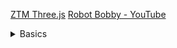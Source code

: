 [ZTM Three.js](https://www.youtube.com/watch?v=KM64t3pA4fs)
[Robot Bobby - YouTube](https://www.youtube.com/@robotbobby9)

<details>
  <summary>Basics</summary>

# Basics:

```javascript
 import * as THREE from 'three';

  componentDidMount() {
 
    // LOAD SECENE
    
    const canvas = document.getElementsByClassName("webgl")[0];
    const scene = new THREE.Scene();
    
    // --OBJECT
    
    const geometry = new THREE.BoxGeometry(1, 1, 1);
    const material = new THREE.MeshBasicMaterial({ color: "red" })
    const cube = new THREE.Mesh(geometry, material);
    scene.add(cube);
   
    // --CAMERA
      const sizes = {
       width: 800,
       height: 600
       }

    // THREE.PerspectiveCamera( fieldview [in degree] ,aspect value [= width of render / height of render]);
   
    const camera = new THREE.PerspectiveCamera(75, (sizes.width / sizes.height));
    camera.position.z = 3;
    camera.position.y = 1;
    camera.position.x = 1;
    scene.add(camera);
    
    
    // --RENDERER
    
    // console.log(canvas);
    const renderer = new THREE.WebGLRenderer({
      canvas: canvas
    })
    renderer.setSize(sizes.width, sizes.height);
    renderer.render(scene, camera);
  }

  render() {
    return(

      <div>
        <canvas className="webgl"></canvas>
      </div>
    )
  }
export default App
```





<details>
  <summary>TRANSFORM</summary>

## TRANSFORM:
- position
- scale
- rotation
- quaternion

>NOTE : rotation and quaternion both are used for rotation and if any of them is changed then both changes.

>POSITION : 
- y ==>up , down
- z ==> backward , forward
- x ==> right , left

position is a vector in 3D
```javascript
   // This outputs the length of vector from origin to object
   console.log( mesh.position.length() );
   
   // This outputs distance between 0,1,2 vector and mesh
   console.log( mesh.position.distanceTo(new THREE.Vector3(0,1,2)) );

   // This outputs distance between mesh and camera
   console.log( mesh.position.distanceTo(camera.postion));

   // directly make all positions = 1
   mesh.position.normalize();


   camera.position.x = 1;
   camera.position.y = 2;
   camera.position.z = 3;
   // position can be set by ::
   camera.position.set(1,2,3);

```


> AXES HELPER :
```javascript
    // --AXES HELPER
    // THREE.AxesHelper( length of all axis );

    const axeshelper = new THREE.AxesHelper(2);
    scene.add(axeshelper);
```


> SCALE :
```javascript
	// mesh.scale.x = length ;
	mesh.scale.x = 2 ;
	// This extends the object in x by 2 so that it is of 2 units 

	// we can also use set to set all
	mesh.scale.set(2,1,1); // same as mesh.scale.x = 2;
```

> ROTATION :
```javascript
	// rotation of x,y,z is Euler
	// angles are measured in PI = 3.1459
	mesh.rotation.x = (Math.PI/4);
```

> NOTE : When one axis is rotated then all axis are affected therefore, sometimes it might happen where you can't rotate your axis anymore, THIS IS CALLED GIMBAL LOCK
>   >to solve this we can use :
```javascript
	object.rotation.reorder("yxz");
```
> Euler is therefore problematic therefore we use QUATERNION

> QUATERNION : [Visualizing quaternions (4d numbers) with stereographic projection - YouTube](https://www.youtube.com/watch?v=d4EgbgTm0Bg)

</details>

<details>
  <summary>LOOK AT THIS</summary>

## LOOK AT THIS ! 
```javascript
	// lookAt() is used to look at something
	camera.lookAt( new THREE.Vector3(0,0,0) );
	camera.lookAt( mesh.position );
```

</details>


<details>
  <summary>ANIMATIONS</summary>


## ANIMATIONS :
```javascript
	// requestAnimationFrame function calls tick function at a rate of frame of second according to computer.
	// like 60 frame/sec will cal this function 60 times in one sec.
	const animate =()=>{
      cubegroup.rotation.y += 0.01;
      renderer.render(scene, camera);
      window.requestAnimationFrame(animate);
    }
    animate();
    
    //This method depends on each computer frame per second

	// TO overcome above this issue we use ::
	let time = Date.now();
	
    const animate =()=>{
      const currentTime = Date.now();
      const deltaTime = currentTime - time;
      time = currentTime;
  
      cubegroup.rotation.y += 0.001*deltaTime;
      renderer.render(scene, camera);
      window.requestAnimationFrame(animate);
    }
    animate();



	//OR we can use CLOCK OF THREE.js


    const clock = new THREE.Clock();
    
    const animate =()=>{
        const elapsedTime = clock.getElapsedTime();
        cubegroup.rotation.y = elapsedTime * (Math.PI*2);
        
        // To make 1 revolution per second

        renderer.render(scene, camera);
        window.requestAnimationFrame(animate);
      }
      aniimate();


```

</details>


<details>
  <summary>CAMERA</summary>

## CAMERA :
- Array Camera : to make an array of cameras on same scene like how two players on same scene see differently.
- Stereo Camera : for VR effects , its like seeing from both eyes.
- Cube Camera : six cameras are placed like six faces of cube around the scene. 
- Orthographic Camera : camera without perspective (size of object remain same irrespective of how far camera is) .
- Perspective Camera : size of objects changes according to camera.

```javascript
// ====================================================================
// ===                        Perspective Camera                    ===
// ====================================================================

// THREE.PerspectiveCamera( fieldview [in degree] ,aspect value [= width of render / height of render] , near , far );
// here near and far are max and min values of view range. Anything going outside that is not rendered

// try changing far to 2 or 3 to check limits here.
const camera = new THREE.PerspectiveCamera(75,(size.width / size.height), 1, 100);
    camera.position.z = 2;
    camera.position.y = 1;
    camera.position.x = 2;
    scene.add(camera);
    camera.lookAt(mesh.position);

// ====================================================================
// ===                       Orthographic Camera                    ===
// ====================================================================
// const camera = new THREE.OrthographicCamera( left, right, top, bottom, near, far );
// orthographic camera renders a cuboid having parallel axes on left , right, top, bottom
// BUT as it forms cuboid acc. to the size of renderer frame so when we form a cuboid it is with respect to size so to fix this we can multiply left and top with aspect ratios adjust the size of mesh(cube formed).

```


## Custom Controls for Camera :
> Custom Controls for Camera using mouse :
```javascript
const cursor ={
  x:0,
  y:0
}

// below we converted mouse position into a range of (-0.5, 0.5) value
canvas.addEventListener('mousemove', (event)=>{
  cursor.x = -(event.clientX/size.width - 0.5);
  cursor.y = event.clientY/size.height - 0.5;
})

const camera = new THREE.PerspectiveCamera(75,(size.width / size.height), 1, 100);
// we wont assign x and y position of camera as they depends on mouse now.
// assign z other wise it wont have any reference
camera.position.z = 4;
scene.add(camera);

// we only want to circulary move camera on 'x' and 'z' axis
const animate =()=>{
  camera.position.x = Math.sin(cursor.x*Math.PI*2)*4;
  camera.position.z = Math.cos(cursor.x*Math.PI*2)*4;
  camera.position.y = cursor.y*6;
  camera.lookAt(mesh.position);
  
  renderer.render(scene,camera);
  window.requestAnimationFrame(animate);
}
animate();
```


> Built-in Controls for Camera :
```javascript
// ====================================================================
// ===                        Orbit Controls                        ===
// ====================================================================

// We have to explicity import Orbit Controls from examples as they are not available in THREE object.

// Orbit controls ==> 
// Left mouse drag to change 'camera' position
// Right mouse drag to change 'axis' or '(0,0,0) coordinates' postion
// Scroll to zoom in and out.

import { OrbitControls } from 'three/examples/jsm/controls/OrbitControls.js'

const camera = new THREE.PerspectiveCamera(75,(size.width / size.height), 1, 100);
// camera inital position
camera.position.z = 4;
camera.position.y = 1;
camera.position.x = 2;
scene.add(camera);
// you can remove lookAt on camera here as we would be using Orbit Controls and in Orbit Controls lookAt wont work
// camera.lookAt(mesh.position);

// --Controls
const controls = new OrbitControls(camera, canvas);
// [IMP] We can set reference point or 'axis' or '(0,0,0) coordinates' postion of camera by controls.target
// if we set target to mesh.position it somewhat same as lookAt, just play around them to adjust your need
// [Note] By setting target as mesh.positon we basically fixed the mesh and therefore right mouse drag wont change the mesh BUT would change the axis.
// comment below target
controls.target = mesh.position;

// Damping gives a smooth transition of camera postion making it more realistic.
controls.enableDamping = true;


const animate =()=>{

  // [IMP] its important to update the controls on every frame
  controls.update();

  renderer.render(scene,camera);
  window.requestAnimationFrame(animate);
}
animate();
``` 

</details>


<details>
  <summary>Full-Screen and Resizing of Canvas</summary>

## Full-Screen and Resizing of Canvas :
```css
#root, body, html {
  margin: 0;
  padding: 0;
  overflow: hidden;
}

#webgl{
  position: fixed;
  left: 0;
  top: 0;
  outline: none;
}
```
---
```javascript
// ====================================================================
// ===                        Full Screen                           ===
// ====================================================================

window.addEventListener('dblclick', ()=>{
  const fullScreenElement = document.fullscreenElement || document.webkitFullscreenElement;
      
  if(!fullScreenElement){
	if(canvas.requestFullscreen) canvas.requestFullscreen();
	else if(canvas.webkitRequestFullscreen) canvas.webkitRequestFullscreen();
  } else {
	if(document.exitFullscreen) document.exitFullscreen();
	else if(document.webkitExitFullscreen) document.webkitExitFullscreen();
  }

})



// ====================================================================
// ===                      Resizing Screen                         ===
// ====================================================================

const size = {
  width: window.innerWidth,
  height: window.innerHeight
}

window.addEventListener('resize',()=>{

  // Update sizes
  size.width = window.innerWidth;
  size.height = window.innerHeight;

  // Update camera
  camera.aspect = size.width/size.height;
  camera.updateProjectionMatrix();

  // Update Renderer
  renderer.setSize(size.width, size.height);


  // Adjust the pixel ratio to avoid blurry output on high DPI screens
  renderer.setPixelRatio(Math.min(window.devicePixelRatio, 2));
})
```

</details>


<details>
  <summary>GEOMETRY</summary>

## GEOMETRY :
- Geometry is composed of vertices (point coordinates in 3D space) and faces (triangles that join those vertices to create a surface)
- can be used for meshes but also for particles (in particles each vertex acts as particle)
- can store more data than the positions (UV coordinates, position, normals, colors, size or anything we want)

> Built-in Geometry (inherit from BufferGeometry class) :
- Box 
- Plane 
- Circle 
- Cone 
- Cylinder
- Ring
- Torus (donut)
- Torus Knot 
- Dodecahedron
- Octahedron
- Tetrahedron
- Icosahedron
- Sphere
- Shape (based on curves)
- Tube
- Extrude
- Lathe
- Text

- Box Geometry : 
	width — Width; that is, the length of the edges parallel to the X axis. Optional; defaults to `1`.  
	height — Height; that is, the length of the edges parallel to the Y axis. Optional; defaults to `1`.  
	depth — Depth; that is, the length of the edges parallel to the Z axis. Optional; defaults to `1`.  
	widthSegments — Number of segmented rectangular faces along the width of the sides. Optional; defaults to `1`.  
	heightSegments — Number of segmented rectangular faces along the height of the sides. Optional; defaults to `1`.  
	depthSegments — Number of segmented rectangular faces along the depth of the sides. Optional; defaults to `1`.

> Wireframe: shows a wired frame of mesh
```javascript
const mesh = new THREE.Mesh(
  new THREE.BoxGeometry(1,1,1),
  new THREE.MeshBasicMaterial({color : 'red', wireframe: true})
);
``` 

> Built-in Geometries : 
```javascript
const geometry = new THREE.SphereGeometry(1,32,32);
const geometry = new THREE.ConeGeometry(1,1,32);
const geometry = new THREE.TorusGeometry(1,0.4,32,100);
const geometry = new THREE.TorusKnotGeometry(1,0.4,32,100);
``` 

> Create Custom BufferGeometry :
```javascript
const geometry = new THREE.BufferGeometry()
const positionArray = new Float32Array([
	0,0,0, // First Vertex
	0,1,0, // Second Vertex
	1,0,0  // Third Vertex
]);
const positionAttribute = new THREE.BufferAttribute(positionArray, 3);
// 'position' below is a Three.js default shader
geometry.setAttribute('position', positionAttribute);

const mesh = new THREE.Mesh(
  geometry,
  new THREE.MeshBasicMaterial({color : 'red', wireframe: true})
);
scene.add(mesh);
```
---
```javascript
const geometry = new THREE.BufferGeometry()
const count = 50; // Number of faces

const positionArray = new Float32Array(count*3*3); // each face have 3 vertices and each vertex have 3 coordinates (x,y,z)

for(let i=0; i<count*3*3; i++){
  positionArray[i] = Math.random() * 4;
}

const positionAttribute = new THREE.BufferAttribute(positionArray, 3);
geometry.setAttribute('position', positionAttribute);

const mesh = new THREE.Mesh(
  geometry,
  new THREE.MeshBasicMaterial({color : 'red', wireframe: true})
);
scene.add(mesh);
```
</details>


<details>
  <summary>Debug UI for JavaScript (lil-gui)</summary>

## Debug UI for JavaScript (lil-gui) :
```javascript
import gsap from "gsap";
import GUI from 'lil-gui';

//==================Debug===================
const gui = new GUI();
window.addEventListener('keydown', (event)=>{
  if(event.key === 'h'){
	if(gui._hidden) gui.show();
	else gui.hide();
  }
});
const parameters = {
  faces:50,   // Number of faces
  spin: ()=>{
	gsap.to(mesh.rotation, {duration: 1, y: mesh.rotation.y + Math.PI/2})
  }
}; 

gui.add(parameters, 'faces', 1, 500, 1);
gui.add(parameters, 'spin');
gui.add(material, 'wireframe');
gui.addColor(material, 'color');
//==========================================
```
</details>


<details>
  <summary>TEXTURES</summary>

## TEXTURES :
https://youtu.be/T2K6WXdifGA?si=SRKetahK_71ajt8D
Textures are images that will cover the surface of geometries
Texture follow PBR (Physically Based Rendering) that uses real-life algorithms, articles: ([Physically-Based Rendering, And You Can Too! | Marmoset](https://marmoset.co/posts/physically-based-rendering-and-you-can-too/), [Basic Theory of Physically-Based Rendering | Marmoset](https://marmoset.co/posts/basic-theory-of-physically-based-rendering/))

>Textures are of many types each of different effects : 
- **Color (Albedo)** : applied on geometries
- **Alpha** : grayscale image,
	- white part is visible part,
	- black part is invisible part of image
- **Height (Displacement)** : grayscale image,
	- white means max height, 
	- black means min height, 
	- move the vertices, 
	- need enough subdivisions to move height.
- **Normal** : purple/bluish image, 
	- add details mostly regarding lights, reflection refraction according to vectors
	- normal vector directing outside of the face
	- don't need subdivisions
- **Ambient Occlusion** : grayscale image,
	- add fake shadows in cervices
	- not physically accurate
- **Metalness** : grayscale image,
	- white is metallic
	- black is non metalic
	- mostly for reflection
- **Roughness** : grayscale image,
	- white is rough
	- black is smooth
	- mostly for light dissipation
	- mostly used with metalness

> How to load Textures (TextureLoader) :
```javascript
const loadingManager = new THREE.LoadingManager();

loadingManager.onStart = ()=>{
  console.log('onStart');
}
loadingManager.onLoad = ()=>{
  console.log('onLoad');
}
loadingManager.onProgress = ()=>{
  console.log('onProgress');
}
loadingManager.onError = ()=>{
  console.log('onError');
}

const textureLoader = new THREE.TextureLoader(loadingManager);

const colorTexture = textureLoader.load('/static/textures/door/color.jpg');
const metalnessTexture = textureLoader.load('/static/textures/door/metalness.jpg');
const roughnessTexture = textureLoader.load('/static/textures/door/roughness.jpg');

const material = new THREE.MeshBasicMaterial({
  map : colorTexture,
})
```

> UV Unwrapping :

Texture is being stretched and squeezed in different ways to cover different geometries, this is called UV Unwrapping. It's like unwrapping an origami, like how a cube can be unwrapped into a '+' symbol.
```javascript
console.log(geometry.attributes.uv);
```
Custom geometry would require custom uv unwrapping.

> Transform textures :
- repeat : a `Vector2` with x & y values
	```javascript
	colorTexture.repeat.x = 2; // texture cover 1/2 of the x
	colorTexture.repeat.y = 3; // texture cover 1/3 of the y
	// by default the rest part is stretcted
	// but we can change it by :
	colorTexture.wrapS = THREE.RepeatWrapping;
	colorTexture.wrapT = THREE.RepeatWrapping;
	// we can alternate (mirror) this wrapping by : 
	colorTexture.wrapS = THREE.MirroredRepeatWrapping;
	colorTexture.wrapT = THREE.MirroredRepeatWrapping;
	```
- rotation : rotate by radians
	```javascript
	colorTexture.rotation = Math.PI / 4;
	```
- offset : defines the position of the texture on the surface.
	```javascript
	colorTexture.offset.x = 0.5;
	colorTexture.offset.y = 0.5;
	```
- center : sets the pivot point for transformations (like rotation or scaling).
	```javascript
	colorTexture.center.x = 0.5;
	colorTexture.center.y = 0.5;
	```

> Mip Mapping (***Expensive***) (done by Three.js) : A technic that consist of creating half a smaller version of textures again and again till it forms a 1x1 form of texture. All those versions of textures are sent to GPU and then GPU decides which texture to use according to lighting distance angle etc..
> 
> Algorithms used in Mip Mapping are :
- Minification filter : When texture is too big for the surface, example when we zoom out then we use minified version created in Mip Mapping.
	``` javascript
	colorTexture.minFilter = THREE.NearestFilter;
	```
- Magnification filter : When texture is too big for the surface, example when we zoom out then we use minified version created in Mip Mapping.
	``` javascript
	colorTexture.magFilter = THREE.NearestFilter;
	```
> using NearestFilter is better than default as results are better and Mip Maps are not formed in this filter. Therefore when using NearestFilter disable the mipmapping generation :
```javascript
colorTexture.generateMipmaps = false;
```

> Texture Formats and Optimization : 
- weight : users will have to download the textures. [TinyPNG](https://tinypng.com/) for compression
	- `.jpg` : compression therefore lighter and better
	- `.png` : no compression therefore heavier
	- `basis` : very high compression good for GPU's
- size : images dimensions should be of power of 2, as we generate mip maps
- data : normal, alpha and color carry a lot of important details that affect the texture so we normally use `.png` format for them as it is lossless.

> Websites to find Texture :
- [Poliigon - PBR Textures, Models and HDRIs](https://www.poliigon.com/)
- [3D TEXTURES | Free seamless PBR textures and Stylized textures with Color, Normal, Displacement, Occlusion and Roughness Maps.](https://3dtextures.me/)
- [Arroway Textures - Professional Textures](https://www.arroway-textures.ch/)
- [edify-3d Model by Shutterstock | NVIDIA NIM](https://build.nvidia.com/shutterstock/edify-3d)

</details>


<details>
  <summary>MATERIALS</summary>
	
## MATERIALS : 
Materials are used to put color on each visible pixel of geometries. The algorithm used to put color are written in program called **Shaders**.
- `MeshBasicMaterial` : 
	```javascript
	// ==> map property of MeshBasicMaterial:
	const material = new THREE.MeshBasicMaterial({
	  map : minecraftTexture,
	})
	// this can also be written as :
	const material = new THREE.MeshBasicMaterial();
	material.map = minecraftTexture;


	// ==> color property of MeshBasicMaterial:
	const material = new THREE.MeshBasicMaterial({color : 'red'})
	// this can also be written as :
	const material = new THREE.MeshBasicMaterial();
	material.color = new THREE.Color('hex OR rgb(...) OR text');
	// we can combine map and color


	// ==> wireframe property of material:
	const material = new THREE.MeshBasicMaterial();
	material.wireframe = true;


	// ==> opacity property of material:
	material.transparent = true;
	material.opacity = 0.5;


	// ==> alphaMap property of MeshBasicMaterial:
	const material = new THREE.MeshBasicMaterial();
	material.map = colorTexture;
	material.transparent = true;
	material.alphaMap = alphaTexture;

	// ==> side property of material:
	// decides which side is visible
	// THREE.FrontSide (default)
	// THREE.BackSide
	// THREE.DoubleSide (more calculations therefore expensive for GPU)
	material.side = THREE.DoubleSide;
	```
	
- `MeshNormalMaterial` : 
	```javascript
	const material = new THREE.MeshNormalMaterial();
	// wireframe, transparent, opacity, side works as in MeshBasicMaterial
	// obviously map, alphaMap, color don't work.

	// ==> flatShading property of MeshNormalMaterial
	// it flatten the faces, meaning the normals won't be 
	// interpolated between the vertices
	material.flatShading = true;
	```
	
- `MeshMatcapMaterial` : 
	```javascript
	const material = new THREE.MeshMatcapMaterial()
	// displays a color by using normals with respect to camera as reference to pick the right color on a texture
	material.matcap = matcapTexture; 
	```
	Where to find matcap materials : [nidorx/matcaps: Huge library of matcap PNG textures organized by color](https://github.com/nidorx/matcaps)
	
- `MeshDepthMaterial` :
	```javascript
	const material = new THREE.MeshDepthMaterial();
	// color geometries white if they are close to near of camera and black if its close to far of camera
	```
	
- `MeshLambertMaterial` : 
	reacts with light therefore we need lights for this material
	```javascript
	// ====================== Lights =======================
	    const ambientLight = new THREE.AmbientLight(new THREE.Color('white'), 0.5);
	    scene.add(ambientLight);
	
	    const pointLight = new THREE.PointLight(0xffffff , 100);
	    pointLight.position.x = 5;
	    pointLight.position.y = 5;
	    pointLight.position.z = 5;
	    scene.add(pointLight);
	// =====================================================

	const material = new THREE.MeshLambertMaterial();
	// doesn't have reflection of light
	```
	
- `MeshPhongMaterial` : 
	reacts with light therefore we need lights for this material
	```javascript
	// ====================== Lights =======================
	    const ambientLight = new THREE.AmbientLight(new THREE.Color('white'), 0.5);
	    scene.add(ambientLight);
	
	    const pointLight = new THREE.PointLight(0xffffff , 100);
	    pointLight.position.x = 5;
	    pointLight.position.y = 5;
	    pointLight.position.z = 5;
	    scene.add(pointLight);
	// =====================================================

	const material = new THREE.MeshPhongMaterial();
	// have reflection of light
	// We can control light reflection with shininess and color of reflection with specular
	material.shininess = 500;
	material.specular = new THREE.Color('blue');
	```
	
- `MeshToonMaterial` :
	reacts with light therefore we need lights for this material
	```javascript
	// ====================== Lights =======================
	    const ambientLight = new THREE.AmbientLight(new THREE.Color('white'), 0.5);
	    scene.add(ambientLight);
	
	    const pointLight = new THREE.PointLight(0xffffff , 100);
	    pointLight.position.x = 5;
	    pointLight.position.y = 5;
	    pointLight.position.z = 5;
	    scene.add(pointLight);
	// =====================================================

	const material = new THREE.MeshToonMaterial();
	// cartoonist reflection
	// we can add a gradient to the lighting on the surface of geometries
	material.gradientMap = gradientTexture;
	// if we apply gradientMap we would loose our cartoonist effect and would have a uniform gradient(like in MeshLambertMaterial) because gradient is too small so the default magFilter i.e Linear take smaller versions of gradient texture and try to fix it therefore set magFilter to NearestFilter
	material.generateMipmaps = false;
	gradientTexture.magFilter = THREE.NearestFilter;
	gradientTexture.minFilter = THREE.NearestFilter;
	```
	
-  **(Important)** `MeshStandardMaterial` :
	reacts with light therefore we need lights for this material
	```javascript
	// ====================== Lights =======================
	    const ambientLight = new THREE.AmbientLight(new THREE.Color('white'), 0.5);
	    scene.add(ambientLight);
	
	    const pointLight = new THREE.PointLight(0xffffff , 100);
	    pointLight.position.x = 5;
	    pointLight.position.y = 5;
	    pointLight.position.z = 5;
	    scene.add(pointLight);
	// =====================================================

	const material = new THREE.MeshStandardMaterial();
	// uses PBR principals to render realistic lights
	// supports metalness and roughness
	material.metalness = 0.5;
	material.roughness = 0.2;
	//supports maps, colors etc..
	material.map = colorTexture;
	material.transparent = true;
	material.alphaMap = alphaTexture;

	// supports Ambient Occlusion maps (aoMap) which will add shadow where the texture is dark BUT we must first add uv coordinates of those dark areas
	// add a second set of UV named uv2
	plane.geometry.setAttribute(
	  'uv2',
	  new THREE.BufferAttribute(plane.geometry.attributes.uv.array, 2)
	);
	material.aoMap = ambientOcclusionTexture;
	material.aoMapIntensity = 1.5;

	// supports displacementMap
	material.displacementMap = heightTexture;
	// BUT here as plane has not enough vertices it won't be affected and sphere and torus etc.. with more vertices will change but as height map is not for them we get a weird shape
	// increase subdivisons on each geometry
	const sphere = new THREE.Mesh(
	  new THREE.SphereGeometry(0.5,64,64),
	  material
	);
	
	const plane = new THREE.Mesh(
	  new THREE.PlaneGeometry(1,1,100,100),
	  material
	);
	
	const torus = new THREE.Mesh(
	  new THREE.TorusGeometry(0.3,0.2,64,128),
	  material
	);

	// now the displacement intensity is too strong so reduce it by :
	material.displacementScale = 0.06;

	// metalness and roughness map
	material.metalnessMap = metalnessTexture;
	material.roughnessMap = roughnessTexture;

	// normal map to add how light interact reflect and refraction from a  surface of geometies
	material.normalMap = normalTexture;
	material.normalScale.set(1,1);
	```
	
- `MeshPhysicalMaterial` : 
	similar as `MeshStandardMaterial` but with more realistic and `clear coat effect`
	
- `PointsMaterial` :
	
- `ShaderMaterial and RawShaderMaterial` :
	create out own Materials

> Environment Maps
```javascript
// to load a cube texture environment we need CubeTextureLoader
const cubeTextureLoader = new THREE.CubeTextureLoader(loadingManager);

// the order in which the pngs are loaded is important
const environmentMapTexture = cubeTextureLoader.load([
  '/static/textures/environmentMap/0/px.png',
  '/static/textures/environmentMap/0/nx.png',
  '/static/textures/environmentMap/0/py.png',
  '/static/textures/environmentMap/0/ny.png',
  '/static/textures/environmentMap/0/pz.png',
  '/static/textures/environmentMap/0/nz.png',
]);

const material = new THREE.MeshStandardMaterial();
material.metalness = 0.7;
material.roughness = 0.2;
material.envMap = environmentMapTexture;
```
> To get more Environment Maps 
> 	1. [HDRIs • Poly Haven](https://polyhaven.com/hdris?ref=hdri-haven) download a hdri file of map
> 	2. [HDRI to CubeMap](https://matheowis.github.io/HDRI-to-CubeMap/) convert hdri to images

</details>


  
</details>
